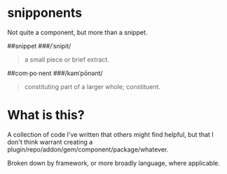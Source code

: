 # snipponents

Not quite a component, but more than a snippet.

##snippet
###/ˈsnipit/
>a small piece or brief extract.

##com·po·nent
###/kəmˈpōnənt/
>constituting part of a larger whole; constituent.

# What is this?

A collection of code I've written that others might find helpful, but that I don't think warrant creating a plugin/repo/addon/gem/component/package/whatever.

Broken down by framework, or more broadly language, where applicable.
